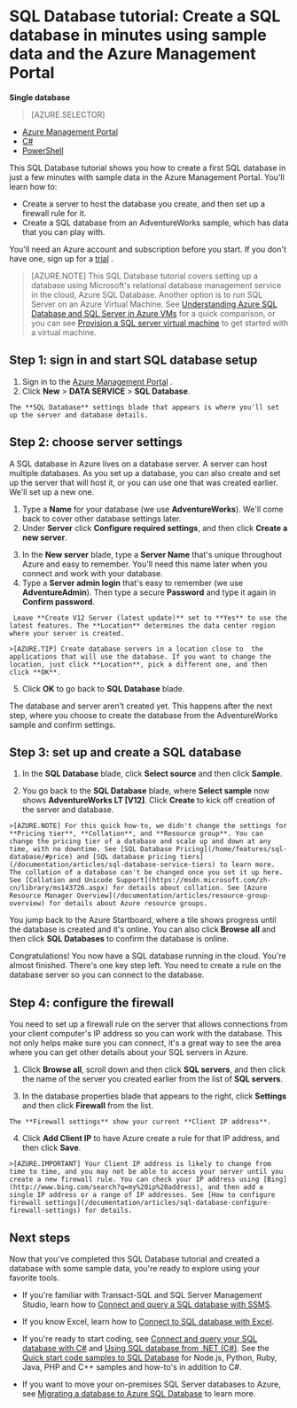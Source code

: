 <properties
	pageTitle="SQL Database tutorial: Create a SQL database | Windows Azure"
	description="Create a first SQL database in minutes in the Azure Management Portal with sample data and using Microsoft's relational database management system (RDBMS)."
	keywords="sql database tutorial,create a sql database"	
	services="sql-database"
	documentationCenter=""
	authors="jeffgoll"
	manager="jeffreyg"
	editor="cgronlun"/>


<tags
	ms.service="sql-database"
	ms.date="12/01/2015"
	wacn.date=""/>

# SQL Database tutorial: Create a SQL database in minutes using sample data and the Azure Management Portal

**Single database**

> [AZURE.SELECTOR]
- [Azure Management Portal](/documentation/articles/sql-database-get-started)
- [C#](/documentation/articles/sql-database-get-started-csharp)
- [PowerShell](/documentation/articles/sql-database-get-started-powershell)

This SQL Database tutorial shows you how to create a first SQL database in just a few minutes with sample data in the Azure Management Portal. You'll learn how to:

- Create a server to host the database you create, and then set up a firewall rule for it.
- Create a SQL database from an AdventureWorks sample, which has data that you can play with.

You'll need an Azure account and subscription before you start. If you don't have one, sign up for a <!-- deleted by customization [trial](/pricing/1rmb-trial/) --><!-- keep by customization: begin --> [trial](/pricing/1rmb-trial) <!-- keep by customization: end -->.

> [AZURE.NOTE] This SQL Database tutorial covers setting up a database using Microsoft's relational database management service in the cloud, Azure SQL Database. Another option is to run SQL Server on an Azure Virtual Machine. See [Understanding Azure SQL Database and SQL Server in Azure VMs](/documentation/articles/data-management-azure-sql-database-and-sql-server-iaas) for a quick comparison, or you can see [Provision a SQL server virtual machine](/documentation/articles/virtual-machines-provision-sql-server) to get started with a virtual machine.

## Step 1: sign in and start SQL database setup
1. Sign in to the [Azure Management <!-- deleted by customization Portal](http://manage.windowsazure.cn/) --><!-- keep by customization: begin --> Portal](http://manage.windowsazure.cn) <!-- keep by customization: end -->.
2. Click **New** > **DATA SERVICE** > **SQL Database**.

<!-- deleted by customization
	![SQL Database tutorial: Create a new SQL database.](./media/sql-database-get-started/create-db.png)
	
-->
	The **SQL Database** settings blade that appears is where you'll set up the server and database details.
<!-- deleted by customization
	![Database and server settings for SQL database](./media/sql-database-get-started/get-started-dbandserversettings.png)

-->
## Step 2: choose server settings
A SQL database in Azure lives on a database server. A server can host multiple databases. As you set up a database, you can also create and set up the server that will host it, or you can use one that was created earlier. We'll set up a new one.

1. Type a **Name** for your database (we use **AdventureWorks**). We'll come back to cover other database settings later.
2. Under **Server** click **Configure required settings**, and then click **Create a new server**.
<!-- deleted by customization

	![Name your database](./media/sql-database-get-started/name-and-newserver.png)

-->
3. In the **New server** blade, type a **Server Name** that's unique throughout Azure and easy to remember. You'll need this name later when you connect and work with your database.
4. Type a **Server admin login** that's easy to remember (we use **AdventureAdmin**). Then type a secure **Password** and type it again in **Confirm password**.
<!-- deleted by customization

	![New database server settings](./media/sql-database-get-started/get-started-serversettings.png)
-->

	 Leave **Create V12 Server (latest update)** set to **Yes** to use the latest features. The **Location** determines the data center region where your server is created.

	>[AZURE.TIP] Create database servers in a location close to  the applications that will use the database. If you want to change the location, just click **Location**, pick a different one, and then click **OK**.

5. Click **OK** to go back to **SQL Database** blade. 

The database and server aren't created yet. This happens after the next step, where you choose to create the database from the AdventureWorks sample and confirm settings.

## Step 3: set up and create a SQL database
1. In the **SQL Database** blade, click **Select source** and then click **Sample**. 

<!-- deleted by customization
	![Create a SQL database from a sample](./media/sql-database-get-started/new-sample-db.png)

-->
2. You go back to the **SQL Database** blade, where **Select sample** now shows **AdventureWorks LT [V12]**. Click **Create** to kick off creation of the server and database.
<!-- deleted by customization

	![Create a sample SQL database](./media/sql-database-get-started/adworks_create.png)
-->

	>[AZURE.NOTE] For this quick how-to, we didn't change the settings for **Pricing tier**, **Collation**, and **Resource group**. You can change the pricing tier of a database and scale up and down at any time, with no downtime. See [SQL Database Pricing](/home/features/sql-database/#price) and [SQL database pricing tiers](/documentation/articles/sql-database-service-tiers) to learn more. The collation of a database can't be changed once you set it up here. See [Collation and Unicode Support](https://msdn.microsoft.com/zh-cn/library/ms143726.aspx) for details about collation. See [Azure Resource Manager Overview](/documentation/articles/resource-group-overview) for details about Azure resource groups.

You jump back to the Azure Startboard, where a tile shows progress until the database is created and it's online. You can also click **Browse all** and then click **SQL Databases** to confirm the database is online.
	
Congratulations! You now have a SQL database running in the cloud. You're almost finished. There's one key step left. You need to create a rule on the database server so you can connect to the database.

## Step 4: configure the firewall

You need to set up a firewall rule on the server that allows connections from your client computer's IP address so you can work with the database. This not only helps make sure you can connect, it's a great way to see the area where you can get other details about your SQL servers in Azure. 

1. Click **Browse all**, scroll down and then click **SQL servers**, and then click the name of the server you created earlier from the list of **SQL servers**.

<!-- deleted by customization
	![Select your database server](./media/sql-database-get-started/browse_dbservers.png)

-->
	
3. In the database properties blade that appears to the right, click **Settings** and then click **Firewall** from the list.

<!-- deleted by customization
	![Opening firewall settings](./media/sql-database-get-started/db_settings.png)


-->
	The **Firewall settings** show your current **Client IP address**. 

<!-- deleted by customization
	![Current IP address](./media/sql-database-get-started/firewall_config_client_ip.png)

-->
4. Click **Add Client IP** to have Azure create a rule for that IP address, and then click **Save**.
<!-- deleted by customization

	![Add the IP address](./media/sql-database-get-started/firewall_config_new_rule.png)
-->

	>[AZURE.IMPORTANT] Your Client IP address is likely to change from time to time, and you may not be able to access your server until you create a new firewall rule. You can check your IP address using [Bing](http://www.bing.com/search?q=my%20ip%20address), and then add a single IP address or a range of IP addresses. See [How to configure firewall settings](/documentation/articles/sql-database-configure-firewall-settings) for details.

## Next steps
Now that you've completed this SQL Database tutorial and created a database with some sample data, you're ready to explore using your favorite tools.

- If you're familiar with Transact-SQL and SQL Server Management Studio, learn how to [Connect and query a SQL database with SSMS](/documentation/articles/sql-database-connect-query-ssms).

- If you know Excel, learn how to [Connect to SQL database with Excel](/documentation/articles/sql-database-connect-excel).

- If you're ready to start coding, see [Connect and query your SQL database with C#](/documentation/articles/sql-database-connect-query) and [Using SQL database from .NET (C#)](/documentation/articles/sql-database-develop-dotnet-simple). See the [Quick start code samples to SQL Database](/documentation/articles/sql-database-develop-quick-start-client-code-samples) for Node.js, Python, Ruby, Java, PHP and C++ samples and how-to's in addition to C#.

- If you want to move your on-premises SQL Server databases to Azure, see [Migrating a database to Azure SQL Database](/documentation/articles/sql-database-cloud-migrate) to learn more.


